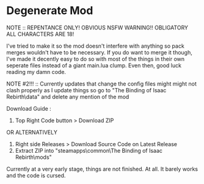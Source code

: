 # Degenerate Mod

NOTE :: REPENTANCE ONLY! OBVIOUS NSFW WARNING!! OBLIGATORY ALL CHARACTERS ARE 18! 

I've tried to make it so the mod doesn't interfere with anything so pack merges wouldn't have to be necessary. If you do want to merge it though, I've made it decently 
easy to do so with most of the things in their own seperate files instead of a giant main.lua clump. Even then, good luck reading my damn code.

NOTE #2!!! ::
Currently updates that change the config files might might not clash properly as I update things so go to "The Binding of Isaac Rebirth\data\" and delete any mention of the mod


Download Guide :
1) Top Right Code button > Download ZIP

OR ALTERNATIVELY

1) Right side Releases > Download Source Code on Latest Release
2) Extract ZIP into "steamapps\common\The Binding of Isaac Rebirth\mods"

Currently at a very early stage, things are not finished. At all. It barely works and the code is cursed.